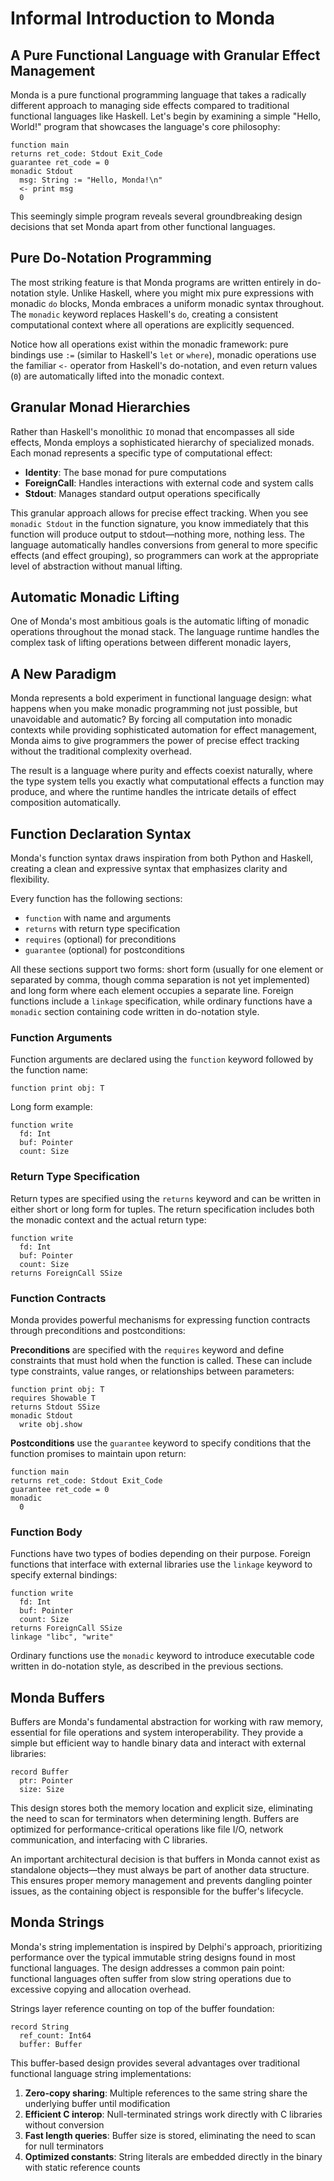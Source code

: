 # Informal Introduction to Monda

## A Pure Functional Language with Granular Effect Management

Monda is a pure functional programming language that takes a radically different approach
to managing side effects compared to traditional functional languages like Haskell.
Let's begin by examining a simple "Hello, World!" program that showcases the language's
core philosophy:

```monda
function main
returns ret_code: Stdout Exit_Code
guarantee ret_code = 0
monadic Stdout
  msg: String := "Hello, Monda!\n"
  <- print msg
  0
```

This seemingly simple program reveals several groundbreaking design decisions that set
Monda apart from other functional languages.

## Pure Do-Notation Programming

The most striking feature is that Monda programs are written entirely in do-notation style.
Unlike Haskell, where you might mix pure expressions with monadic `do` blocks,
Monda embraces a uniform monadic syntax throughout.
The `monadic` keyword replaces Haskell's `do`,
creating a consistent computational context where all operations are explicitly sequenced.

Notice how all operations exist within the monadic framework:
pure bindings use `:=` (similar to Haskell's `let` or `where`),
monadic operations use the familiar `<-` operator from Haskell's do-notation,
and even return values (`0`) are automatically lifted into the monadic context.

## Granular Monad Hierarchies

Rather than Haskell's monolithic `IO` monad that encompasses all side effects,
Monda employs a sophisticated hierarchy of specialized monads.
Each monad represents a specific type of computational effect:
- **Identity**: The base monad for pure computations
- **ForeignCall**: Handles interactions with external code and system calls
- **Stdout**: Manages standard output operations specifically

This granular approach allows for precise effect tracking.
When you see `monadic Stdout` in the function signature,
you know immediately that this function will produce output to stdout—nothing more, nothing less.
The language automatically handles conversions from general to more specific effects (and effect grouping),
so programmers can work at the appropriate level of abstraction without manual lifting.

## Automatic Monadic Lifting

One of Monda's most ambitious goals is the automatic lifting of monadic operations throughout the monad stack.
The language runtime handles the complex task of lifting operations between different monadic layers,

## A New Paradigm

Monda represents a bold experiment in functional language design:
what happens when you make monadic programming not just possible, but unavoidable and automatic?
By forcing all computation into monadic contexts while providing sophisticated automation for effect management,
Monda aims to give programmers the power of precise effect tracking without the traditional complexity overhead.

The result is a language where purity and effects coexist naturally,
where the type system tells you exactly what computational effects a function may produce,
and where the runtime handles the intricate details of effect composition automatically.

## Function Declaration Syntax

Monda's function syntax draws inspiration from both Python and Haskell,
creating a clean and expressive syntax that emphasizes clarity and flexibility.

Every function has the following sections:
- `function` with name and arguments
- `returns` with return type specification
- `requires` (optional) for preconditions
- `guarantee` (optional) for postconditions

All these sections support two forms: short form
(usually for one element or separated by comma, though comma separation is not yet implemented)
and long form where each element occupies a separate line.
Foreign functions include a `linkage` specification,
while ordinary functions have a `monadic` section containing code written in do-notation style.

### Function Arguments

Function arguments are declared using the `function` keyword followed by the function name:

```monda
function print obj: T
```

Long form example:

```monda
function write
  fd: Int
  buf: Pointer
  count: Size
```

### Return Type Specification

Return types are specified using the `returns` keyword
and can be written in either short or long form for tuples.
The return specification includes both the monadic context and the actual return type:

```monda
function write
  fd: Int
  buf: Pointer
  count: Size
returns ForeignCall SSize
```

### Function Contracts

Monda provides powerful mechanisms for expressing function contracts through preconditions and postconditions:

**Preconditions** are specified with the `requires` keyword
and define constraints that must hold when the function is called.
These can include type constraints, value ranges, or relationships between parameters:

```monda
function print obj: T
requires Showable T
returns Stdout SSize
monadic Stdout
  write obj.show
```

**Postconditions** use the `guarantee` keyword to specify conditions
that the function promises to maintain upon return:

```monda
function main
returns ret_code: Stdout Exit_Code
guarantee ret_code = 0
monadic
  0
```

### Function Body

Functions have two types of bodies depending on their purpose.
Foreign functions that interface with external libraries use the `linkage` keyword to specify external bindings:

```monda
function write
  fd: Int
  buf: Pointer
  count: Size
returns ForeignCall SSize
linkage "libc", "write"
```

Ordinary functions use the `monadic` keyword to introduce executable code written in do-notation style,
as described in the previous sections.

## Monda Buffers

Buffers are Monda's fundamental abstraction for working with raw memory,
essential for file operations and system interoperability.
They provide a simple but efficient way to handle binary data and interact with external libraries:

```monda
record Buffer
  ptr: Pointer
  size: Size
```

This design stores both the memory location and explicit size,
eliminating the need to scan for terminators when determining length.
Buffers are optimized for performance-critical operations
like file I/O, network communication, and interfacing with C libraries.

An important architectural decision is that buffers in Monda cannot exist as standalone objects—they must always be part of another data structure.
This ensures proper memory management and prevents dangling pointer issues,
as the containing object is responsible for the buffer's lifecycle.

## Monda Strings

Monda's string implementation is inspired by Delphi's approach,
prioritizing performance over the typical immutable string designs found in most functional languages.
The design addresses a common pain point:
functional languages often suffer from slow string operations due to excessive copying and allocation overhead.

Strings layer reference counting on top of the buffer foundation:

```monda
record String
  ref_count: Int64
  buffer: Buffer
```

This buffer-based design provides several advantages over traditional functional language string implementations:

1. **Zero-copy sharing**: Multiple references to the same string share the underlying buffer until modification
2. **Efficient C interop**: Null-terminated strings work directly with C libraries without conversion
3. **Fast length queries**: Buffer size is stored, eliminating the need to scan for null terminators
4. **Optimized constants**: String literals are embedded directly in the binary with static reference counts
